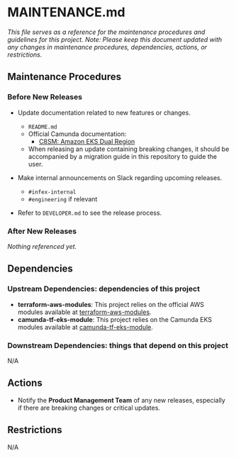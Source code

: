 # MAINTENANCE.md

_This file serves as a reference for the maintenance procedures and guidelines for this project._
_Note: Please keep this document updated with any changes in maintenance procedures, dependencies, actions, or restrictions._

## Maintenance Procedures

### Before New Releases

- Update documentation related to new features or changes.
    - `README.md`
    - Official Camunda documentation:
        - [C8SM: Amazon EKS Dual Region](https://github.com/camunda/camunda-docs/blob/main/docs/self-managed/setup/deploy/amazon/amazon-eks/dual-region.md)
    - When releasing an update containing breaking changes, it should be accompanied by a migration guide in this repository to guide the user.

- Make internal announcements on Slack regarding upcoming releases.
    - `#infex-internal`
    - `#engineering` if relevant

- Refer to `DEVELOPER.md` to see the release process.

### After New Releases

_Nothing referenced yet._

## Dependencies

### Upstream Dependencies: dependencies of this project

- **terraform-aws-modules**: This project relies on the official AWS modules available at [terraform-aws-modules](https://github.com/terraform-aws-modules).
- **camunda-tf-eks-module**: This project relies on the Camunda EKS modules available at [camunda-tf-eks-module](https://github.com/camunda/camunda-tf-eks-module/).

### Downstream Dependencies: things that depend on this project

N/A

## Actions

- Notify the **Product Management Team** of any new releases, especially if there are breaking changes or critical updates.

## Restrictions

N/A

